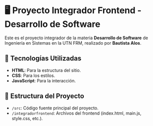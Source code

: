 # 🖥️ Proyecto Integrador Frontend - Desarrollo de Software

Este es el proyecto integrador de la materia **Desarrollo de Software** de Ingeniería en Sistemas en la UTN FRM, realizado por **Bautista Alos**.

## 🚀 Tecnologías Utilizadas
- **HTML**: Para la estructura del sitio.
- **CSS**: Para los estilos.
- **JavaScript**: Para la interacción.

## 📂 Estructura del Proyecto
- `/src`: Código fuente principal del proyecto.
- `/integradorfrontend`: Archivos del frontend (index.html, main.js, style.css, etc.).

